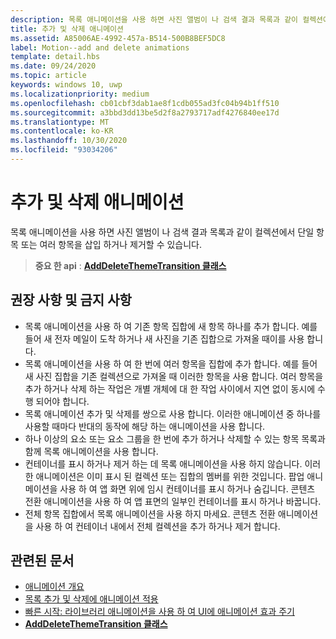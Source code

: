 ```yaml
---
description: 목록 애니메이션을 사용 하면 사진 앨범이 나 검색 결과 목록과 같이 컬렉션에서 단일 항목 또는 여러 항목을 삽입 하거나 제거할 수 있습니다.
title: 추가 및 삭제 애니메이션
ms.assetid: A85006AE-4992-457a-B514-500B8BEF5DC8
label: Motion--add and delete animations
template: detail.hbs
ms.date: 09/24/2020
ms.topic: article
keywords: windows 10, uwp
ms.localizationpriority: medium
ms.openlocfilehash: cb01cbf3dab1ae8f1cdb055ad3fc04b94b1ff510
ms.sourcegitcommit: a3bbd3dd13be5d2f8a2793717adf4276840ee17d
ms.translationtype: MT
ms.contentlocale: ko-KR
ms.lasthandoff: 10/30/2020
ms.locfileid: "93034206"
---
```

# <a name="add-and-delete-animations"></a>추가 및 삭제 애니메이션



목록 애니메이션을 사용 하면 사진 앨범이 나 검색 결과 목록과 같이 컬렉션에서 단일 항목 또는 여러 항목을 삽입 하거나 제거할 수 있습니다.

> **중요 한 api** : [ **AddDeleteThemeTransition 클래스**](/uwp/api/windows.ui.xaml.media.animation.adddeletethemetransition)


## <a name="dos-and-donts"></a>권장 사항 및 금지 사항


-   목록 애니메이션을 사용 하 여 기존 항목 집합에 새 항목 하나를 추가 합니다. 예를 들어 새 전자 메일이 도착 하거나 새 사진을 기존 집합으로 가져올 때이를 사용 합니다.
-   목록 애니메이션을 사용 하 여 한 번에 여러 항목을 집합에 추가 합니다. 예를 들어 새 사진 집합을 기존 컬렉션으로 가져올 때 이러한 항목을 사용 합니다. 여러 항목을 추가 하거나 삭제 하는 작업은 개별 개체에 대 한 작업 사이에서 지연 없이 동시에 수행 되어야 합니다.
-   목록 애니메이션 추가 및 삭제를 쌍으로 사용 합니다. 이러한 애니메이션 중 하나를 사용할 때마다 반대의 동작에 해당 하는 애니메이션을 사용 합니다.
-   하나 이상의 요소 또는 요소 그룹을 한 번에 추가 하거나 삭제할 수 있는 항목 목록과 함께 목록 애니메이션을 사용 합니다.
-   컨테이너를 표시 하거나 제거 하는 데 목록 애니메이션을 사용 하지 않습니다. 이러한 애니메이션은 이미 표시 된 컬렉션 또는 집합의 멤버를 위한 것입니다. 팝업 애니메이션을 사용 하 여 앱 화면 위에 임시 컨테이너를 표시 하거나 숨깁니다. 콘텐츠 전환 애니메이션을 사용 하 여 앱 표면의 일부인 컨테이너를 표시 하거나 바꿉니다.
-   전체 항목 집합에서 목록 애니메이션을 사용 하지 마세요. 콘텐츠 전환 애니메이션을 사용 하 여 컨테이너 내에서 전체 컬렉션을 추가 하거나 제거 합니다.



## <a name="related-articles"></a>관련된 문서

* [애니메이션 개요](./xaml-animation.md)
* [목록 추가 및 삭제에 애니메이션 적용](/previous-versions/windows/apps/jj649430(v=win.10))
* [빠른 시작: 라이브러리 애니메이션을 사용 하 여 UI에 애니메이션 효과 주기](/previous-versions/windows/apps/hh452703(v=win.10))
* [**AddDeleteThemeTransition 클래스**](/uwp/api/windows.ui.xaml.media.animation.adddeletethemetransition)

 

 
